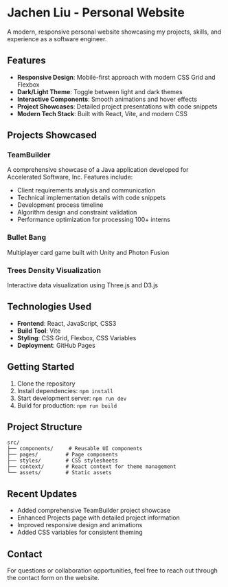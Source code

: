 # Jachen Liu - Personal Website

A modern, responsive personal website showcasing my projects, skills, and experience as a software engineer.

## Features

- **Responsive Design**: Mobile-first approach with modern CSS Grid and Flexbox
- **Dark/Light Theme**: Toggle between light and dark themes
- **Interactive Components**: Smooth animations and hover effects
- **Project Showcases**: Detailed project presentations with code snippets
- **Modern Tech Stack**: Built with React, Vite, and modern CSS

## Projects Showcased

### TeamBuilder
A comprehensive showcase of a Java application developed for Accelerated Software, Inc. Features include:
- Client requirements analysis and communication
- Technical implementation details with code snippets
- Development process timeline
- Algorithm design and constraint validation
- Performance optimization for processing 100+ interns

### Bullet Bang
Multiplayer card game built with Unity and Photon Fusion

### Trees Density Visualization
Interactive data visualization using Three.js and D3.js

## Technologies Used

- **Frontend**: React, JavaScript, CSS3
- **Build Tool**: Vite
- **Styling**: CSS Grid, Flexbox, CSS Variables
- **Deployment**: GitHub Pages

## Getting Started

1. Clone the repository
2. Install dependencies: `npm install`
3. Start development server: `npm run dev`
4. Build for production: `npm run build`

## Project Structure

```
src/
├── components/     # Reusable UI components
├── pages/         # Page components
├── styles/        # CSS stylesheets
├── context/       # React context for theme management
└── assets/        # Static assets
```

## Recent Updates

- Added comprehensive TeamBuilder project showcase
- Enhanced Projects page with detailed project information
- Improved responsive design and animations
- Added CSS variables for consistent theming

## Contact

For questions or collaboration opportunities, feel free to reach out through the contact form on the website.